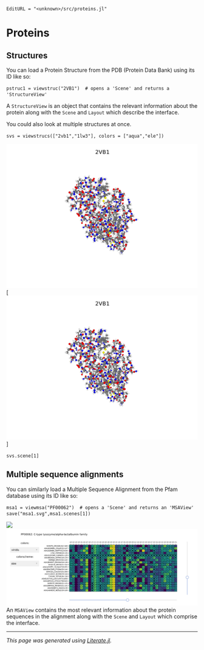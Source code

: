 ```@meta
EditURL = "<unknown>/src/proteins.jl"
```

# Proteins

## Structures

You can load a Protein Structure from the PDB (Protein Data Bank) using its ID like so:

```@example proteins
pstruc1 = viewstruc("2VB1")  # opens a 'Scene' and returns a 'StructureView'
```

A `StructureView` is an object that contains the relevant information about the
protein along with the `Scene` and `Layout` which describe the interface.

You could also look at multiple structures at once.

```@example proteins
svs = viewstrucs(["2vb1","1lw3"], colors = ["aqua","ele"])
```

![](https://github.com/kool7d/BioMakie.jl/blob/master/assets/2vb1.png)
[![](https://github.com/kool7d/BioMakie.jl/blob/master/assets/2vb1.png)]

```@example proteins
svs.scene[1]
```

## Multiple sequence alignments

You can similarly load a Multiple Sequence Alignment from the Pfam database using its
ID like so:

```@example proteins
msa1 = viewmsa("PF00062")  # opens a 'Scene' and returns an 'MSAView'
save("msa1.svg",msa1.scenes[1])
```

![](msa1.svg)
![Image of msa](pf00062.png)
An `MSAView` contains the most relevant information about the protein sequences in the
alignment along with the `Scene` and `Layout` which comprise the interface.

---

*This page was generated using [Literate.jl](https://github.com/fredrikekre/Literate.jl).*

